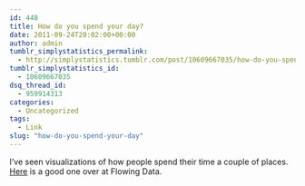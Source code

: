 ```yaml
---
id: 448
title: How do you spend your day?
date: 2011-09-24T20:02:00+00:00
author: admin
tumblr_simplystatistics_permalink:
  - http://simplystatistics.tumblr.com/post/10609667035/how-do-you-spend-your-day
tumblr_simplystatistics_id:
  - 10609667035
dsq_thread_id:
  - 959914313
categories:
  - Uncategorized
tags:
  - Link
slug: "how-do-you-spend-your-day"
---
```

I&#8217;ve seen visualizations of how people spend their time a couple of places. <a href="http://flowingdata.com/2011/09/20/how-do-americans-spend-their-days/" target="_blank">Here</a> is a good one over at Flowing Data. 
